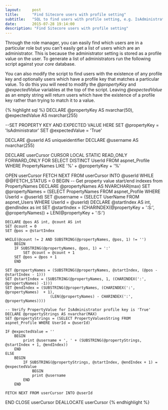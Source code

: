 ```yaml
---
layout:     post
title:      "Find Sitecore users with profile setting"
subtitle:   "SQL to find users with profile setting, e.g. IsAdministrator, FullName"
date:       2015-07-28 19:14:00
description: "Find Sitecore users with profile setting"
---
```


<p>Through the role manager, you can easily find which users are in a particular role but you can't easily
get a list of users which are an administrator. This is because the administrator setting is stored as a
profile value on the user. To generate a list of administrators run the following script against your
<em>core</em> database.</p>

<p>You can also modify the script to find users with the existence of any profile key and optionally users which
have a profile key that matches a particular  value. To do this you will need to modify the <em>@propertyKey</em>
and <em>@expectedValue</em> variables at the top of the script. Leaving <em>@expectedValue</em> as an empty string
will return users which have the existence of a profile key rather than trying to match it to a value.</p>

{% highlight sql %}
DECLARE @propertyKey AS nvarchar(50), @expectedValue AS nvarchar(255)

--SET PROPERTY KEY AND EXPECTED VALUE HERE
SET @propertyKey = 'IsAdministrator'
SET @expectedValue = 'True'


DECLARE @userId AS uniqueidentifier
DECLARE @username AS nvarchar(255)

DECLARE userCursor CURSOR 
  LOCAL STATIC READ_ONLY FORWARD_ONLY
FOR 
SELECT DISTINCT UserId FROM aspnet_Profile WHERE PropertyNames LIKE '%' + @propertyKey + '%'

OPEN userCursor
FETCH NEXT FROM userCursor INTO @userId
WHILE @@FETCH_STATUS = 0
BEGIN
    -- Get property value start/end indexes from PropertyNames
    DECLARE @propertyNames AS NVARCHAR(max)
    SET @propertyNames = (SELECT PropertyNames FROM aspnet_Profile WHERE UserId = @userId)
    SET @username = (SELECT UserName FROM aspnet_Users WHERE UserId = @userId)
    DECLARE @startIndex AS int, @endIndex as int
    SET @startIndex = (CHARINDEX(@propertyKey + ':S:', @propertyNames)) + LEN(@propertyKey + ':S:')
    
    DECLARE @pos AS int, @count AS int
    SET @count = 0
    SET @pos = @startIndex
    
    WHILE(@count != 2 AND SUBSTRING(@propertyNames, @pos, 1) != '')
		BEGIN
		IF SUBSTRING(@propertyNames, @pos, 1) = ':'
			SET @count = @count + 1
		SET @pos = @pos + 1
		END
    
    SET @propertyNames = (SUBSTRING(@propertyNames, @startIndex, (@pos - @startIndex - 1)))
    SET @startIndex = (SUBSTRING(@propertyNames, 1, (CHARINDEX(':', @propertyNames) -1)))
    SET @endIndex = (SUBSTRING(@propertyNames, (CHARINDEX(':', @propertyNames)  + 1),
                        (LEN(@propertyNames) - CHARINDEX(':', @propertyNames))))
    
    -- Verify PropertyValue for IsAdministrator profile key is 'True'
    DECLARE @propertyStrings AS nvarchar(MAX)
    SET @propertyStrings = (SELECT PropertyValuesString FROM aspnet_Profile WHERE UserId = @userId)
	
	IF @expectedValue = ''
		BEGIN
			print @username + ', ' + (SUBSTRING(@propertyStrings, @startIndex + 1, @endIndex))
		END
	ELSE
		BEGIN
			IF SUBSTRING(@propertyStrings, @startIndex, @endIndex + 1) = @expectedValue
				BEGIN
				print @username   
			END
		END
		
    FETCH NEXT FROM userCursor INTO @userId
END
CLOSE userCursor
DEALLOCATE userCursor
{% endhighlight %}